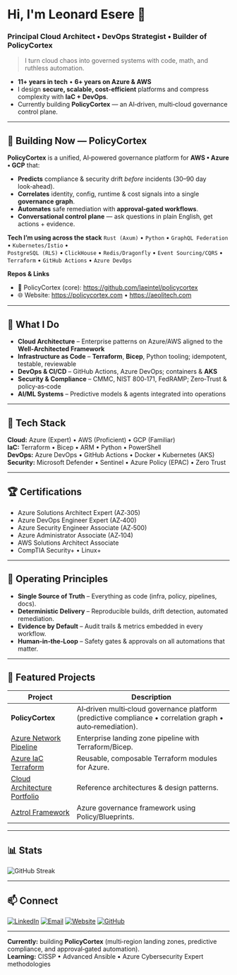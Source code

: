 # Hi, I'm Leonard Esere 👋
### Principal Cloud Architect • DevOps Strategist • Builder of PolicyCortex

> I turn cloud chaos into governed systems with code, math, and ruthless automation.

- **11+ years in tech** • **6+ years on Azure & AWS**
- I design **secure, scalable, cost‑efficient** platforms and compress complexity with **IaC + DevOps**.
- Currently building **PolicyCortex** — an AI‑driven, multi‑cloud governance control plane.

---

## 🔭 Building Now — PolicyCortex
**PolicyCortex** is a unified, AI‑powered governance platform for **AWS • Azure • GCP** that:
- **Predicts** compliance & security drift *before* incidents (30–90 day look‑ahead).
- **Correlates** identity, config, runtime & cost signals into a single **governance graph**.
- **Automates** safe remediation with **approval‑gated workflows**.
- **Conversational control plane** — ask questions in plain English, get actions + evidence.

**Tech I’m using across the stack**
`Rust (Axum)` • `Python` • `GraphQL Federation` • `Kubernetes/Istio` •  
`PostgreSQL (RLS)` • `ClickHouse` • `Redis/Dragonfly` • `Event Sourcing/CQRS` •  
`Terraform` • `GitHub Actions` • `Azure DevOps`

**Repos & Links**
- 🔗 PolicyCortex (core): https://github.com/laeintel/policycortex  
- 🌐 Website: https://policycortex.com • https://aeolitech.com

---

## 🚀 What I Do
- **Cloud Architecture** – Enterprise patterns on Azure/AWS aligned to the **Well‑Architected Framework**
- **Infrastructure as Code** – **Terraform**, **Bicep**, Python tooling; idempotent, testable, reviewable
- **DevOps & CI/CD** – GitHub Actions, Azure DevOps; containers & **AKS**
- **Security & Compliance** – CMMC, NIST 800‑171, FedRAMP; Zero‑Trust & policy‑as‑code
- **AI/ML Systems** – Predictive models & agents integrated into operations

---

## 🧰 Tech Stack
**Cloud:** Azure (Expert) • AWS (Proficient) • GCP (Familiar)  
**IaC:** Terraform • Bicep • ARM • Python • PowerShell  
**DevOps:** Azure DevOps • GitHub Actions • Docker • Kubernetes (AKS)  
**Security:** Microsoft Defender • Sentinel • Azure Policy (EPAC) • Zero Trust

---

## 🏆 Certifications
- Azure Solutions Architect Expert (AZ‑305)
- Azure DevOps Engineer Expert (AZ‑400)
- Azure Security Engineer Associate (AZ‑500)
- Azure Administrator Associate (AZ‑104)
- AWS Solutions Architect Associate
- CompTIA Security+ • Linux+

---

## 🧪 Operating Principles
- **Single Source of Truth** – Everything as code (infra, policy, pipelines, docs).  
- **Deterministic Delivery** – Reproducible builds, drift detection, automated remediation.  
- **Evidence by Default** – Audit trails & metrics embedded in every workflow.  
- **Human‑in‑the‑Loop** – Safety gates & approvals on all automations that matter.

---

## 🔨 Featured Projects
| Project | Description |
|---|---|
| **PolicyCortex** | AI‑driven multi‑cloud governance platform (predictive compliance • correlation graph • auto‑remediation). |
| [Azure Network Pipeline](https://github.com/NijTeck/elz-network-pipeline) | Enterprise landing zone pipeline with Terraform/Bicep. |
| [Azure IaC Terraform](https://github.com/NijTeck/Azure-IaaC-Terraform) | Reusable, composable Terraform modules for Azure. |
| [Cloud Architecture Portfolio](https://github.com/NijTeck/portfolio-repo) | Reference architectures & design patterns. |
| [Aztrol Framework](https://github.com/laeintel/aztrol) | Azure governance framework using Policy/Blueprints. |

---

## 📊 Stats
![GitHub Streak](https://github-readme-streak-stats.herokuapp.com/?user=NijTeck&theme=tokyonight&hide_border=true)

---

## 📫 Connect
[![LinkedIn](https://img.shields.io/badge/LinkedIn-0077B5?style=for-the-badge&logo=linkedin&logoColor=white)](https://linkedin.com/in/leonardesere)
[![Email](https://img.shields.io/badge/Email-D14836?style=for-the-badge&logo=gmail&logoColor=white)](mailto:lesere@laeintel.com)
[![Website](https://img.shields.io/badge/Website-000000?style=for-the-badge&logo=About.me&logoColor=white)](https://leonardesere.com)
[![GitHub](https://img.shields.io/badge/GitHub-100000?style=for-the-badge&logo=github&logoColor=white)](https://github.com/NijTeck)

---

**Currently:** building **PolicyCortex** (multi‑region landing zones, predictive compliance, and approval‑gated automation).  
**Learning:** CISSP • Advanced Ansible • Azure Cybersecurity Expert methodologies
